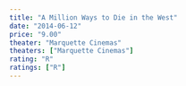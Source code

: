 ```yaml
---
title: "A Million Ways to Die in the West"
date: "2014-06-12"
price: "9.00"
theater: "Marquette Cinemas"
theaters: ["Marquette Cinemas"]
rating: "R"
ratings: ["R"]
---
```

